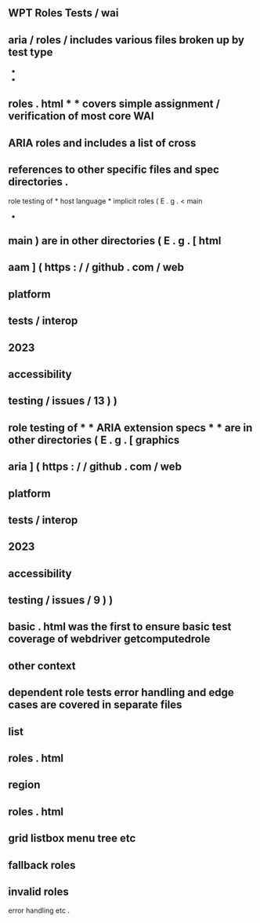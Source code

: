 #
WPT
Roles
Tests
/
wai
-
aria
/
roles
/
includes
various
files
broken
up
by
test
type
-
*
*
roles
.
html
*
*
covers
simple
assignment
/
verification
of
most
core
WAI
-
ARIA
roles
and
includes
a
list
of
cross
-
references
to
other
specific
files
and
spec
directories
.
-
role
testing
of
*
host
language
*
implicit
roles
(
E
.
g
.
<
main
>
-
>
main
)
are
in
other
directories
(
E
.
g
.
[
html
-
aam
]
(
https
:
/
/
github
.
com
/
web
-
platform
-
tests
/
interop
-
2023
-
accessibility
-
testing
/
issues
/
13
)
)
-
role
testing
of
*
*
ARIA
extension
specs
*
*
are
in
other
directories
(
E
.
g
.
[
graphics
-
aria
]
(
https
:
/
/
github
.
com
/
web
-
platform
-
tests
/
interop
-
2023
-
accessibility
-
testing
/
issues
/
9
)
)
-
basic
.
html
was
the
first
to
ensure
basic
test
coverage
of
webdriver
getcomputedrole
-
other
context
-
dependent
role
tests
error
handling
and
edge
cases
are
covered
in
separate
files
-
list
-
roles
.
html
-
region
-
roles
.
html
-
grid
listbox
menu
tree
etc
-
fallback
roles
-
invalid
roles
-
error
handling
etc
.
